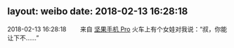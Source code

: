 layout: weibo
date: 2018-02-13 16:28:18
---
<meta name="referrer" content="no-referrer" />

2018-02-13 16:28:18  &nbsp;&nbsp;&nbsp;&nbsp;&nbsp;&nbsp; 来自 <a href="http://app.weibo.com/t/feed/Z4AgP" rel="nofollow">坚果手机 Pro</a>
火车上有个女娃对我说：“叔，你能让下不……” ​​​
